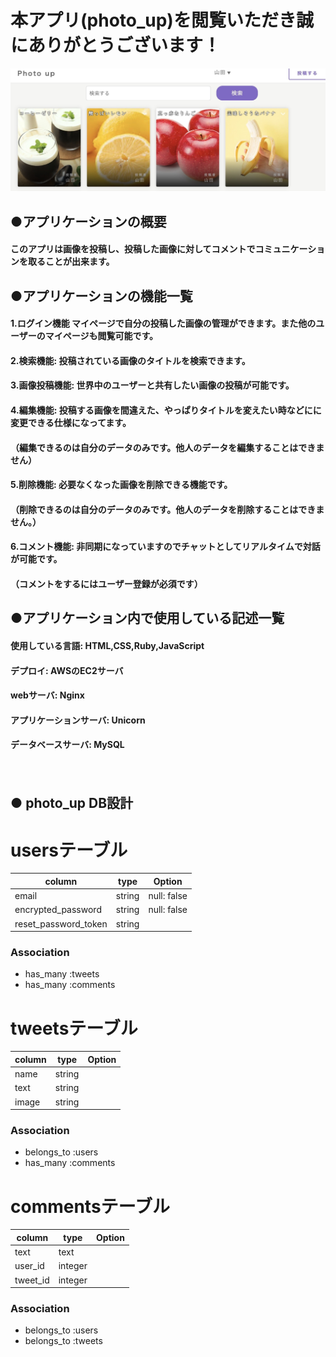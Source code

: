 # 本アプリ(photo_up)を閲覧いただき誠にありがとうございます！
![dc621f0814d769da779a5f0ca63b80f9](https://github.com/takatoshi-inoue/photo_up/blob/master/dc621f0814d769da779a5f0ca63b80f9.jpg)
## ●アプリケーションの概要
#### このアプリは画像を投稿し、投稿した画像に対してコメントでコミュニケーションを取ることが出来ます。

## ●アプリケーションの機能一覧
#### 1.ログイン機能  マイページで自分の投稿した画像の管理ができます。また他のユーザーのマイページも閲覧可能です。

#### 2.検索機能: 投稿されている画像のタイトルを検索できます。

#### 3.画像投稿機能: 世界中のユーザーと共有したい画像の投稿が可能です。

#### 4.編集機能: 投稿する画像を間違えた、やっぱりタイトルを変えたい時などにに変更できる仕様になってます。
#### （編集できるのは自分のデータのみです。他人のデータを編集することはできません）

#### 5.削除機能: 必要なくなった画像を削除できる機能です。
#### （削除できるのは自分のデータのみです。他人のデータを削除することはできません。）

#### 6.コメント機能: 非同期になっていますのでチャットとしてリアルタイムで対話が可能です。
#### （コメントをするにはユーザー登録が必須です）

## ●アプリケーション内で使用している記述一覧
#### 使用している言語: HTML,CSS,Ruby,JavaScript
#### デプロイ: AWSのEC2サーバ
#### webサーバ: Nginx
#### アプリケーションサーバ: Unicorn
#### データベースサーバ: MySQL
　　



## ● photo_up DB設計

# usersテーブル
|column|type|Option|
|------|----|------|
|email|string|null: false|
|encrypted_password|string|null: false|
|reset_password_token|string||
### Association
- has_many :tweets
- has_many :comments


# tweetsテーブル
|column|type|Option|
|------|----|------|
|name|string||
|text|string||
|image|string||
### Association
- belongs_to :users
- has_many :comments


# commentsテーブル
|column|type|Option|
|------|----|------|
|text|text||
|user_id|integer||
|tweet_id|integer||
### Association
- belongs_to :users
- belongs_to :tweets
